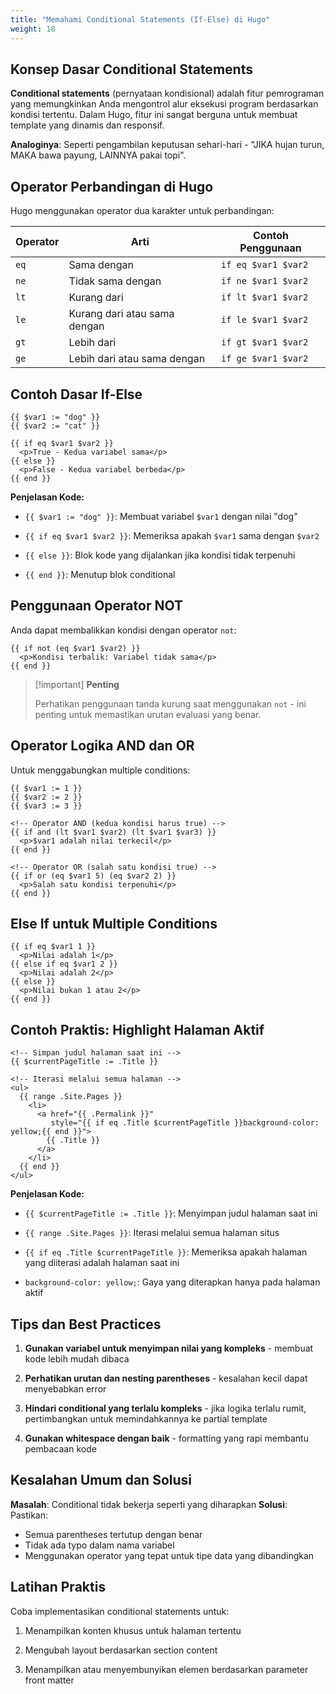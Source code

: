 ```yaml
---
title: "Memahami Conditional Statements (If-Else) di Hugo"
weight: 18
---
```


## Konsep Dasar Conditional Statements

**Conditional statements** (pernyataan kondisional) adalah fitur pemrograman yang memungkinkan Anda mengontrol alur eksekusi program berdasarkan kondisi tertentu. Dalam Hugo, fitur ini sangat berguna untuk membuat template yang dinamis dan responsif.

**Analoginya**: Seperti pengambilan keputusan sehari-hari - "JIKA hujan turun, MAKA bawa payung, LAINNYA pakai topi".

## Operator Perbandingan di Hugo

Hugo menggunakan operator dua karakter untuk perbandingan:

| Operator | Arti                         | Contoh Penggunaan   |
| -------- | ---------------------------- | ------------------- |
| `eq`     | Sama dengan                  | `if eq $var1 $var2` |
| `ne`     | Tidak sama dengan            | `if ne $var1 $var2` |
| `lt`     | Kurang dari                  | `if lt $var1 $var2` |
| `le`     | Kurang dari atau sama dengan | `if le $var1 $var2` |
| `gt`     | Lebih dari                   | `if gt $var1 $var2` |
| `ge`     | Lebih dari atau sama dengan  | `if ge $var1 $var2` |

## Contoh Dasar If-Else

```go-html-template {title="go html template"}
{{ $var1 := "dog" }}
{{ $var2 := "cat" }}

{{ if eq $var1 $var2 }}
  <p>True - Kedua variabel sama</p>
{{ else }}
  <p>False - Kedua variabel berbeda</p>
{{ end }}
```

**Penjelasan Kode:**

- `{{ $var1 := "dog" }}`: Membuat variabel `$var1` dengan nilai "dog"

- `{{ if eq $var1 $var2 }}`: Memeriksa apakah `$var1` sama dengan `$var2`

- `{{ else }}`: Blok kode yang dijalankan jika kondisi tidak terpenuhi

- `{{ end }}`: Menutup blok conditional

## Penggunaan Operator NOT

Anda dapat membalikkan kondisi dengan operator `not`:

```go-html-template
{{ if not (eq $var1 $var2) }}
  <p>Kondisi terbalik: Variabel tidak sama</p>
{{ end }}
```

> [!important] **Penting**
>
> Perhatikan penggunaan tanda kurung saat menggunakan `not` - ini penting untuk memastikan urutan evaluasi yang benar.

## Operator Logika AND dan OR

Untuk menggabungkan multiple conditions:

```go-html-template
{{ $var1 := 1 }}
{{ $var2 := 2 }}
{{ $var3 := 3 }}

<!-- Operator AND (kedua kondisi harus true) -->
{{ if and (lt $var1 $var2) (lt $var1 $var3) }}
  <p>$var1 adalah nilai terkecil</p>
{{ end }}

<!-- Operator OR (salah satu kondisi true) -->
{{ if or (eq $var1 5) (eq $var2 2) }}
  <p>Salah satu kondisi terpenuhi</p>
{{ end }}
```

## Else If untuk Multiple Conditions

```go-html-template
{{ if eq $var1 1 }}
  <p>Nilai adalah 1</p>
{{ else if eq $var1 2 }}
  <p>Nilai adalah 2</p>
{{ else }}
  <p>Nilai bukan 1 atau 2</p>
{{ end }}
```

## Contoh Praktis: Highlight Halaman Aktif

```go-html-template
<!-- Simpan judul halaman saat ini -->
{{ $currentPageTitle := .Title }}

<!-- Iterasi melalui semua halaman -->
<ul>
  {{ range .Site.Pages }}
    <li>
      <a href="{{ .Permalink }}"
         style="{{ if eq .Title $currentPageTitle }}background-color: yellow;{{ end }}">
        {{ .Title }}
      </a>
    </li>
  {{ end }}
</ul>
```

**Penjelasan Kode:**

- `{{ $currentPageTitle := .Title }}`: Menyimpan judul halaman saat ini

- `{{ range .Site.Pages }}`: Iterasi melalui semua halaman situs

- `{{ if eq .Title $currentPageTitle }}`: Memeriksa apakah halaman yang diiterasi adalah halaman saat ini

- `background-color: yellow;`: Gaya yang diterapkan hanya pada halaman aktif

## Tips dan Best Practices

1. **Gunakan variabel untuk menyimpan nilai yang kompleks** - membuat kode lebih mudah dibaca

2. **Perhatikan urutan dan nesting parentheses** - kesalahan kecil dapat menyebabkan error

3. **Hindari conditional yang terlalu kompleks** - jika logika terlalu rumit, pertimbangkan untuk memindahkannya ke partial template

4. **Gunakan whitespace dengan baik** - formatting yang rapi membantu pembacaan kode

## Kesalahan Umum dan Solusi

**Masalah**: Conditional tidak bekerja seperti yang diharapkan
**Solusi**: Pastikan:

- Semua parentheses tertutup dengan benar
- Tidak ada typo dalam nama variabel
- Menggunakan operator yang tepat untuk tipe data yang dibandingkan

## Latihan Praktis

Coba implementasikan conditional statements untuk:

1. Menampilkan konten khusus untuk halaman tertentu

2. Mengubah layout berdasarkan section content

3. Menampilkan atau menyembunyikan elemen berdasarkan parameter front matter

